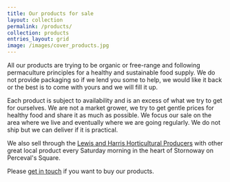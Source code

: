 ```yaml
---
title: Our products for sale
layout: collection
permalink: /products/
collection: products
entries_layout: grid
image: /images/cover_products.jpg
---
```

All our products are trying to be organic or free-range and following permaculture principles for a healthy and sustainable food supply. We do not provide packaging so if we lend you some to help, we would like it back or the best is to come with yours and we will fill it up.

Each product is subject to availability and is an excess of what we try to get for ourselves. We are not a market grower, we try to get gentle prices for healthy food and share it as much as possible.
We focus our sale on the area where we live and eventually where we are going regularly. We do not ship but we can deliver if it is practical. 

We also sell through the [Lewis and Harris Horticultural Producers](https://www.facebook.com/LHHPSY) with other great local product every Saturday morning in the heart of Stornoway on Perceval's Square.

Please [get in touch](mailto:dsl6a04ab@mozmail.com) if you want to buy our products.
